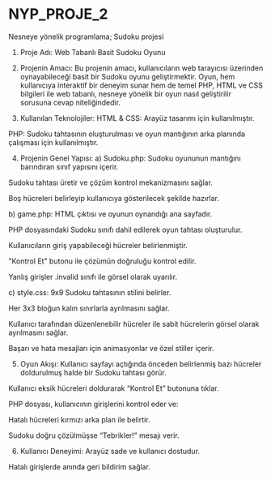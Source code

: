# NYP_PROJE_2
Nesneye yönelik programlama; Sudoku projesi

1. Proje Adı:
Web Tabanlı Basit Sudoku Oyunu

2. Projenin Amacı:
Bu projenin amacı, kullanıcıların web tarayıcısı üzerinden oynayabileceği basit bir Sudoku oyunu geliştirmektir. Oyun, hem kullanıcıya interaktif bir deneyim sunar hem de temel PHP, HTML ve CSS bilgileri ile web tabanlı, nesneye yönelik bir oyun nasıl geliştirilir sorusuna cevap niteliğindedir.

3. Kullanılan Teknolojiler:
HTML & CSS: Arayüz tasarımı için kullanılmıştır.

PHP: Sudoku tahtasının oluşturulması ve oyun mantığının arka planında çalışması için kullanılmıştır.


4. Projenin Genel Yapısı:
a) Sudoku.php:
Sudoku oyununun mantığını barındıran sınıf yapısını içerir.

Sudoku tahtası üretir ve çözüm kontrol mekanizmasını sağlar.

Boş hücreleri belirleyip kullanıcıya gösterilecek şekilde hazırlar.

b) game.php:
HTML çıktısı ve oyunun oynandığı ana sayfadır.

PHP dosyasındaki Sudoku sınıfı dahil edilerek oyun tahtası oluşturulur.

Kullanıcıların giriş yapabileceği hücreler belirlenmiştir.

"Kontrol Et" butonu ile çözümün doğruluğu kontrol edilir.

Yanlış girişler .invalid sınıfı ile görsel olarak uyarılır.

c) style.css:
9x9 Sudoku tahtasının stilini belirler.

Her 3x3 bloğun kalın sınırlarla ayrılmasını sağlar.

Kullanıcı tarafından düzenlenebilir hücreler ile sabit hücrelerin görsel olarak ayrılmasını sağlar.

Başarı ve hata mesajları için animasyonlar ve özel stiller içerir.

5. Oyun Akışı:
Kullanıcı sayfayı açtığında önceden belirlenmiş bazı hücreler doldurulmuş halde bir Sudoku tahtası görür.

Kullanıcı eksik hücreleri doldurarak “Kontrol Et” butonuna tıklar.

PHP dosyası, kullanıcının girişlerini kontrol eder ve:

Hatalı hücreleri kırmızı arka plan ile belirtir.

Sudoku doğru çözülmüşse “Tebrikler!” mesajı verir.

6. Kullanıcı Deneyimi:
Arayüz sade ve kullanıcı dostudur.

Hatalı girişlerde anında geri bildirim sağlar.

